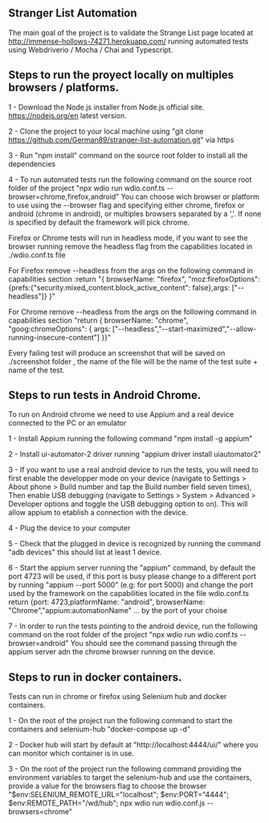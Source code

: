 Stranger List Automation
----------------------------------------------------
The main goal of the project is to validate the Strange List page located at http://immense-hollows-74271.herokuapp.com/ running automated tests using Webdriverio / Mocha / Chai and Typescript.

Steps to run the proyect locally on multiples browsers / platforms. 
---------------------------------------------------------
1 - Download the Node.js installer from Node.js official site. https://nodejs.org/en latest version.

2 - Clone the project to your local machine using "git clone https://github.com/German89/stranger-list-automation.git" via https

3 - Run "npm install" command on the source root folder to install all the dependencies

4 - To run automated tests run the following command on the source root folder of the project "npx wdio run wdio.conf.ts --browser=chrome,firefox,android"
You can choose wich browser or platform to use using the --browser flag and specifying either chrome, firefox or android (chrome in android), or multiples browsers separated by a ','. If none is specified by default the framework will pick chrome.

Firefox or Chrome tests will run in headless mode, if you want to see the browser running remove the headless flag from the capabilities located in ./wdio.conf.ts file

For Firefox remove --headless from the args on the following command in capabilities section  :return "{ browserName: "firefox", "moz:firefoxOptions":{prefs:{"security.mixed_content.block_active_content": false},args: ["--headless"]} }" 

For Chrome remove --headless from the args on the following command in capabilities section "return { browserName: "chrome", "goog:chromeOptions": { args: ["--headless","--start-maximized","--allow-running-insecure-content"] }}"

Every failing test will produce an screenshot that will be saved on ./screenshot folder , the name of the file will be the name of the test suite + name of the test.


Steps to run tests in Android Chrome.
-----------------------------------------------------------
To run on Android chrome we need to use Appium and a real device connected to the PC or an emulator

1 - Install Appium running the following command "npm install -g appium"

2 - Install ui-automator-2 driver running "appium driver install uiautomator2"

3 - If you want to use a real android device to run the tests, you will need to first enable the developper mode on your device (navigate to Settings > About phone > Build number and tap the Build number field seven times),
Then enable USB debugging (navigate to Settings > System > Advanced > Developer options and toggle the USB debugging option to on).
This will allow appium to etablish a connection with the device.

4 - Plug the device to your computer

5 - Check that the plugged in device is recognized by running the command "adb devices" this should list at least 1 device.

6 - Start the appium server running the "appium" command, by default the port 4723 will be used, if this port is busy please change to a different port by running
"appium --port 5000" (e.g: for port 5000) and change the port used by the framework on the capabilities located in the file wdio.conf.ts
return {port: 4723,platformName: "android", browserName: "Chrome","appium:automationName" ... by the port of your choise

7 - In order to run the tests pointing to the android device, run the following command on the root folder of the project "npx wdio run wdio.conf.ts --browser=android"
You should see the command passing through the appium server adn the chrome browser running on the device.

Steps to run in docker containers.
-------------------------------------------------------------
Tests can run in chrome or firefox using Selenium hub and docker containers.

1 - On the root of the project run the following command to start the containers and selenium-hub "docker-compose up -d"

2 - Docker hub will start by default at "http://localhost:4444/ui/" where you can monitor which container is in use.

3 - On the root of the project run the following command providing the environment variables to target the selenium-hub and use the containers, provide a value for the browsers flag to choose the browser
"$env:SELENIUM_REMOTE_URL="localhost"; $env:PORT="4444"; $env:REMOTE_PATH="/wd/hub"; npx wdio run wdio.conf.js --browsers=chrome"
